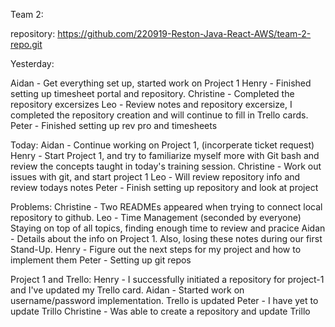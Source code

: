 Team 2:

repository: https://github.com/220919-Reston-Java-React-AWS/team-2-repo.git


 
Yesterday:

Aidan - Get everything set up, started work on Project 1
Henry - Finished setting up timesheet portal and repository.
Christine - Completed the repository excersizes
Leo - Review notes and repository excersize, I completed the repository creation and will continue to fill in Trello cards.
Peter - Finished setting up rev pro and timesheets



Today:
Aidan - Continue working on Project 1, (incorperate ticket request)
Henry - Start Project 1, and try to familiarize myself more with Git bash and review the concepts taught in today's training session.
Christine - Work out issues with git, and start project 1
Leo - Will review repository info and review todays notes
Peter - Finish setting up repository and look at project


Problems:
Christine - Two READMEs appeared when trying to connect local repository to github.
Leo - Time Management (seconded by everyone) Staying on top of all topics, finding enough time to review and pracice
Aidan - Details about the info on Project 1. Also, losing these notes during our first Stand-Up.
Henry - Figure out the next steps for my project and how to implement them
Peter - Setting up git repos


Project 1 and Trello:
Henry - I successfully initiated a repository for project-1 and I've updated my Trello card.
Aidan - Started work on username/password implementation. Trello is updated
Peter - I have yet to update Trillo
Christine - Was able to create a repository and update Trillo



